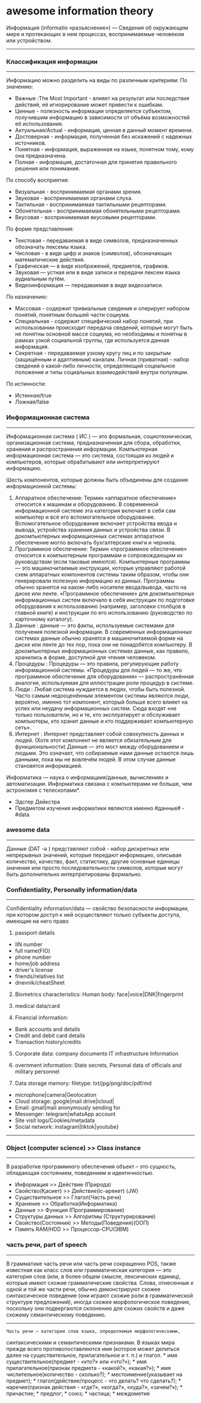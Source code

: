 # awesome information theory

Информация (informatio «разъяснение») — Сведения об окружающем мире 
и протекающих в нем процессах, воспринимаемые человеком или устройством.
**********************************************************




### Классификация информации
**********************************************************
Информацию можно разделить на виды по различным критериям:
По значению:
* Важные :The Most Important - влияет на результат или последствия действий, 
её игнорирование может привести к ошибкам.
* Ценные - полезность информации определяется субъектом, получившим информацию в зависимости от объёма возможностей её использования.
* Актуальная/Actual - информация, ценная в данный момент времени.
* Достоверная - информация, полученная без искажений с надежных источников.
* Понятная - информация, выраженная на языке, понятном тому, кому она предназначена.
* Полная - информация, достаточная для принятия правильного решения или понимания.

По способу восприятия:
* Визуальная - воспринимаемая органами зрения.
* Звуковая - воспринимаемая органами слуха.
* Тактильная - воспринимаемая тактильными рецепторами.
* Обонятельная - воспринимаемая обонятельными рецепторами.
* Вкусовая - воспринимаемая вкусовыми рецепторами.

По форме представления:
* Текстовая - передаваемая в виде символов, предназначенных обозначать лексемы языка.
* Числовая - в виде цифр и знаков (символов), обозначающих математические действия.
* Графическая — в виде изображений, предметов, графиков.
* Звуковая — устная или в виде записи и передачи лексем языка аудиальным путём.
* Видеоинформация — передаваемая в виде видеозаписи.

По назначению:
* Массовая - содержит тривиальные сведения и оперирует набором понятий, 
понятным большей части социума.
* Специальная - содержит специфический набор понятий, при использовании 
происходит передача сведений, которые могут быть не понятны основной массе социума, 
но необходимы и понятны в рамках узкой социальной группы, где используется данная информация.
* Секретная - передаваемая узкому кругу лиц и по закрытым (защищённым и адаптивным) каналам.
Личная (приватная) - набор сведений о какой-либо личности, 
определяющий социальное положение и типы социальных взаимодействий внутри популяции.

По истинности:
* Истинная/true
* Ложная/false





### Информационная система
********************************************
Информационная система ( ИС ) — это формальная, социотехническая, организационная система, 
предназначенная для сбора, обработки, хранения и распространения информации. 
Компьютерная информационная система — это система, состоящая из людей и компьютеров, 
которые обрабатывают или интерпретируют информацию.

Шесть компонентов, которые должны быть объединены для создания информационной системы:

1. Аппаратное обеспечение: Термин «аппаратное обеспечение» относится к машинам и оборудованию. 
В современной информационной системе эта категория включает в себя сам компьютер 
и всё его вспомогательное оборудование. 
Вспомогательное оборудование включает устройства ввода и вывода, устройства хранения данных и устройства связи. 
В докомпьютерных информационных системах аппаратное обеспечение могло включать бухгалтерские книги и чернила.
2. Программное обеспечение: Термин «программное обеспечение» относится к компьютерным программам 
и сопровождающим их руководствам (если таковые имеются). Компьютерные программы — 
это машиночитаемые инструкции, которые управляют работой схем аппаратных компонентов системы таким образом, 
чтобы они генерировали полезную информацию из данных. Программы обычно хранятся на каком-либо носителе ввода/вывода, 
часто на диске или ленте. «Программное обеспечение» для докомпьютерных информационных систем 
включало в себя инструкции по подготовке оборудования к использованию (например, заголовки столбцов в главной книге) 
и инструкции по его использованию (руководство по карточному каталогу).
3. Данные : данные — это факты, используемые системами для получения полезной информации. 
В современных информационных системах данные обычно хранятся в машиночитаемой форме на диске или ленте до тех пор, 
пока они не понадобятся компьютеру. В докомпьютерных информационных системах данные, как правило, 
хранились в форме, доступной для чтения человеком.
4. Процедуры : Процедуры — это правила, регулирующие работу информационной системы. 
«Процедуры для людей — то же, что программное обеспечение для оборудования» — 
распространённая аналогия, используемая для иллюстрации роли процедур в системе.
5. Люди : Любая система нуждается в людях, чтобы быть полезной. 
Часто самым недооценённым элементом системы являются люди, вероятно, именно тот компонент, 
который больше всего влияет на успех или неудачу информационных систем. 
Сюда входят «не только пользователи, но и те, кто эксплуатирует и обслуживает компьютеры, 
кто хранит данные и кто поддерживает компьютерную сеть». 
6. Интернет : Интернет представляет собой совокупность данных и людей. 
(Хотя этот компонент не является обязательным для функциональности)
Данные — это мост между оборудованием и людьми. Это означает, 
что собираемые нами данные остаются лишь данными, пока мы не вовлечём людей. 
В этом случае данные становятся информацией.


Информатика — наука о информациия/данные, вычислениях и автоматизации. 
Информатика связана с компьютерами не больше, чем астрономия с телескопами*.
- Эдсгер Дейкстра
- Предметом изучения информатики являются именно #данные# - #data



### awesome data
********************************************
Данные (DAT -ə ) представляют собой - набор дискретных 
или непрерывных значений, которые передают информацию, 
описывая количество, качество, факт, статистику, 
другие основные единицы значения или просто последовательности символов, 
которые могут быть дополнительно интерпретированы формально.






### Confidentiality, Personally information/data
**********************************************************
Confidentiality  information/data  — свойство безопасности информации, 
при котором доступ к ней осуществляют только субъекты доступа, имеющие на него право
1. passport details
- IIN number
- full name(FIO)
- phone number
- home/job address
- driver's license
- friends/relatives list
- dnevnik/cheatSheet

2. Biometrics characteristics: 
Human body: face|voice|DNK|fingerprint

3. medical data/card

4. Financial information:
- Bank accounts and details
- Credit and debit card details
- Transaction history/credits

5. Corporate data: company documents
IT infrastructure Information

6. overnment information: State secrets,
Personal data of officials and military personnel

7. Data storage memory: 
filetype: txt/jpg/png/doc/pdf/md
* microphone|camera|Geolocation
* Cloud storage: google|mail drive|icloud|
* Email: gmail|mail anonymously sending for
* Messenger: telegram|whatsApp account
* Site visit logs/Cookies/metadata
* Social network: instagram|tiktok|youtube}
********************************************












### Object (computer science) >> Class instance
**********************************************************
В разработке программного обеспечения объект – это сущность, 
обладающая состоянием, поведением и идентичностью.
* Информация          >>   Действие (Природа)
* Свойство(Қасиет)    >>   Действие(іс-әрекет) (JW)
* Существительное     >>   Глагол(Часть речи)
* Хранение            >>   Обработка(Информатика)
* Данные              >>   Функция  (Программирование)
* Структуры данных    >>   Алгоритмы (Структурирование)
* Свойство(Состояния) >>   Методы(Поведения)(ООП)
* Память RAM/HDD      >>   Процессор-CPU(ЭВМ)













### часть речи, part of speech
**********************************************************
В грамматике часть речи или часть речи сокращенно POS, 
также известная как класс слов или грамматическая категория — 
это категория слов (или, в более общем смысле, лексических единиц), 
которые имеют схожие грамматические свойства. Слова, отнесенные 
к одной и той же части речи, обычно демонстрируют схожее 
синтаксическое поведение (они играют схожие роли в грамматической 
структуре предложений), иногда схожее морфологическое поведение, 
поскольку они подвергаются склонению для схожих свойств 
и даже схожему семантическому поведению. 
**********************************************************
	Часть речи — категория слов языка, определяемая морфологическими, 
синтаксическими и семантическими признаками. В языках мира прежде всего 
противопоставляются имя (которое может делиться далее на существительное, 
прилагательное и т. п.) и глагол.
	* имя существительное(предмет - «кто?» или «что?»);
	* имя прилагательное(признак предмета - «какой?», «какая?»);
	* имя числительное(количество - сколько?);
	* местоимение(указывает на предмет);
	* глагол(действие/процесс - что делать? что сделать?);
	* наречие(признак действия - «где?», «когда?», «куда?», «зачем?»);
	* причастие;
	* предлог;
	* союз;
	* частица;
	* междометие





















































